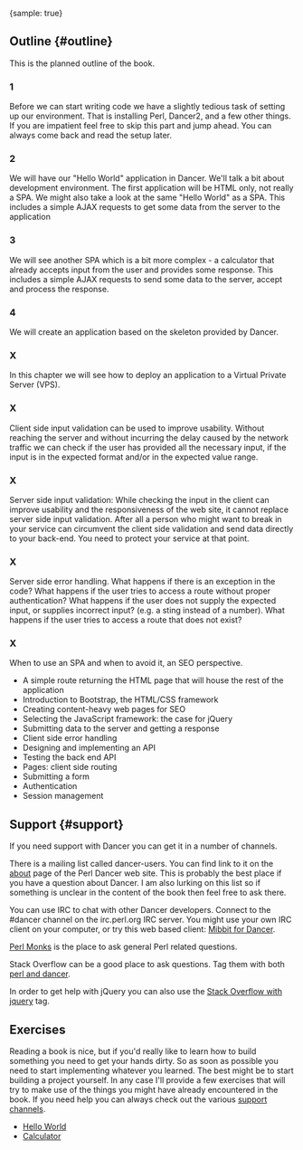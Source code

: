 {sample: true}
## Outline {#outline}

This is the planned outline of the book.

### 1

Before we can start writing code we have a slightly tedious task of setting up our environment. That is installing Perl, Dancer2, and a few other things. If you are impatient feel free to skip this part and jump ahead. You can always come back and read the setup later.

### 2

We will have our "Hello World" application in Dancer. We'll talk a bit about development environment. The first application will be HTML only, not really a SPA. We might also take a look at the same "Hello World" as a SPA. This includes a simple AJAX requests to get some data from the server to the application

### 3

We will see another SPA which is a bit more complex - a calculator that already accepts input from the user and provides some response. This includes a simple AJAX requests to send some data to the server, accept and process the response.

### 4

We will create an application based on the skeleton provided by Dancer.

### X

In this chapter we will see how to deploy an application to a Virtual Private Server (VPS).

### X

Client side input validation can be used to improve usability. Without reaching the server and without incurring the delay caused by the network traffic we can check if the user has provided all the necessary input, if the input is in the expected format and/or in the expected value range.

### X

Server side input validation: While checking the input in the client can improve usability and the responsiveness of the web site, it cannot replace server side input validation. After all a person who might want to break in your service can circumvent the client side validation and send data directly to your back-end. You need to protect your service at that point.

### X

Server side error handling. What happens if there is an exception in the code?
What happens if the user tries to access a route without proper authentication?
What happens if the user does not supply the expected input, or supplies incorrect input? (e.g. a sting instead of a number).
What happens if the user tries to access a route that does not exist?

### X

When to use an SPA and when to avoid it, an SEO perspective.

* A simple route returning the HTML page that will house the rest of the application
* Introduction to Bootstrap, the HTML/CSS framework
* Creating content-heavy web pages for SEO
* Selecting the JavaScript framework: the case for jQuery
* Submitting data to the server and getting a response
* Client side error handling
* Designing and implementing an API
* Testing the back end API
* Pages: client side routing
* Submitting a form
* Authentication
* Session management

## Support {#support}

If you need support with Dancer you can get it in a number of channels.

There is a mailing list called dancer-users. You can find link to it on the [about](http://perldancer.org/about) page of the Perl Dancer web site. This is probably the best place if you have a question about Dancer. I am also lurking on this list so if something is unclear in the content of the book then feel free to ask there.

You can use IRC to chat with other Dancer developers. Connect to the #dancer channel on the irc.perl.org IRC server. You might use your own IRC client on your computer, or try this web based client: [Mibbit for Dancer](http://perldancer.org/irc).

[Perl Monks](http://www.perlmonks.org/) is the place to ask general Perl related questions.

Stack Overflow can be a good place to ask questions. Tag them with both [perl and dancer](https://stackoverflow.com/questions/tagged/dancer).

In order to get help with jQuery you can also use the [Stack Overflow with jquery](https://stackoverflow.com/questions/tagged/jquery) tag.

## Exercises

Reading a book is nice, but if you'd really like to learn how to build something you need to get your hands dirty. So as soon as possible you need to start implementing whatever you learned. The best might be to start building a project yourself. In any case I'll provide a few exercises that will try to make use of the things you might have already encountered in the book. If you need help you can always check out the various [support channels](#support).

* [Hello World](#exercise-hello-world)
* [Calculator](#exercise-calculator)


